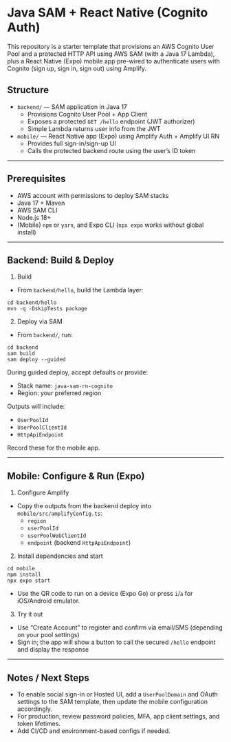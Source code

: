# Java SAM + React Native (Cognito Auth)

This repository is a starter template that provisions an AWS Cognito User Pool and a protected HTTP API using AWS SAM (with a Java 17 Lambda), plus a React Native (Expo) mobile app pre-wired to authenticate users with Cognito (sign up, sign in, sign out) using Amplify.

## Structure

- `backend/` — SAM application in Java 17
  - Provisions Cognito User Pool + App Client
  - Exposes a protected `GET /hello` endpoint (JWT authorizer)
  - Simple Lambda returns user info from the JWT
- `mobile/` — React Native app (Expo) using Amplify Auth + Amplify UI RN
  - Provides full sign-in/sign-up UI
  - Calls the protected backend route using the user’s ID token

---

## Prerequisites

- AWS account with permissions to deploy SAM stacks
- Java 17 + Maven
- AWS SAM CLI
- Node.js 18+
- (Mobile) `npm` or `yarn`, and Expo CLI (`npx expo` works without global install)

---

## Backend: Build & Deploy

1) Build

- From `backend/hello`, build the Lambda layer:

```
cd backend/hello
mvn -q -DskipTests package
```

2) Deploy via SAM

- From `backend/`, run:

```
cd backend
sam build
sam deploy --guided
```

During guided deploy, accept defaults or provide:
- Stack name: `java-sam-rn-cognito`
- Region: your preferred region

Outputs will include:
- `UserPoolId`
- `UserPoolClientId`
- `HttpApiEndpoint`

Record these for the mobile app.

---

## Mobile: Configure & Run (Expo)

1) Configure Amplify

- Copy the outputs from the backend deploy into `mobile/src/amplifyConfig.ts`:
  - `region`
  - `userPoolId`
  - `userPoolWebClientId`
  - `endpoint` (backend `HttpApiEndpoint`)

2) Install dependencies and start

```
cd mobile
npm install
npx expo start
```

- Use the QR code to run on a device (Expo Go) or press `i`/`a` for iOS/Android emulator.

3) Try it out

- Use “Create Account” to register and confirm via email/SMS (depending on your pool settings)
- Sign in; the app will show a button to call the secured `/hello` endpoint and display the response

---

## Notes / Next Steps

- To enable social sign-in or Hosted UI, add a `UserPoolDomain` and OAuth settings to the SAM template, then update the mobile configuration accordingly.
- For production, review password policies, MFA, app client settings, and token lifetimes.
- Add CI/CD and environment-based configs if needed.

